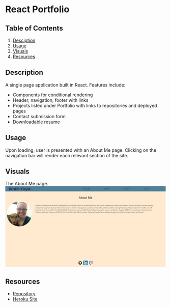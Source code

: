 # React Portfolio

## Table of Contents
1. [Desciption](#description)
2. [Usage](#usage)
3. [Visuals](#visuals)
4. [Resources](#resources)

## Description

A single page application built in React. Features include:

- Components for conditional rendering
- Header, navigation, footer with links
- Projects listed under Portfolio with links to repositories and deployed pages
- Contact submission form
- Downloadable resume

## Usage

Upon loading, user is presented with an About Me page. Clicking on the navigation bar will render each relevant section of the site.

## Visuals

The About Me page.
![About Me](public/images/react-portfolio.png)

## Resources

- [Repository](https://github.com/kleylakb89/20-react-portfolio)
- [Heroku Site](https://murmuring-castle-81288.herokuapp.com/)